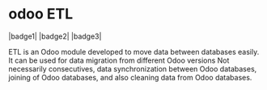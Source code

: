 odoo ETL
========

|badge1| |badge2| |badge3|

ETL	is an Odoo module developed to move data between databases easily. It
can be used for data migration from different Odoo versions Not necessarily
consecutives, data synchronization between Odoo databases, joining of Odoo
databases, and also cleaning data from Odoo databases.
